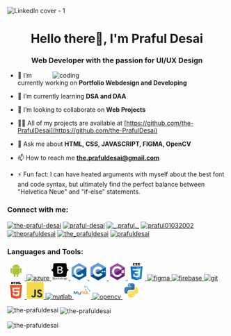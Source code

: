 ![LinkedIn cover - 1](https://github.com/the-PrafulDesai/the-PrafulDesai/assets/108045971/02dfa103-b544-41c4-8346-50840e8f46de)

<h1 align="center">Hello there👋, I'm Praful Desai </h1>

<h3 align="center">Web Developer with the passion for UI/UX Design</h3>

 <img align="right" alt="coding" width="400" src="https://miro.medium.com/v2/resize:fit:828/0*C-cPP9D2MIyeexAT.gif">


- 🔭 I’m currently working on **Portfolio Webdesign and Developing**

- 🌱 I’m currently learning **DSA and DAA**

- 👯 I’m looking to collaborate on **Web Projects**

- 👨‍💻 All of my projects are available at [https://github.com/the-PrafulDesai](https://github.com/the-PrafulDesai)

- 💬 Ask me about **HTML, CSS, JAVASCRIPT, FIGMA, OpenCV**

- 📫 How to reach me **the.prafuldesai@gmail.com**

- ⚡ Fun fact: I can have heated arguments with myself about the best font and code syntax, but ultimately find the perfect balance between "Helvetica Neue" and "if-else" statements.

<h3 align="left">Connect with me:</h3>
<p align="left">
<a href="https://linkedin.com/in/the-praful-desai" target="_blank"><img align="center" src="https://raw.githubusercontent.com/rahuldkjain/github-profile-readme-generator/master/src/images/icons/Social/linked-in-alt.svg" alt="the-praful-desai" height="30" width="40" /></a>
<a href="https://stackoverflow.com/users/22029166/praful-desai" target="_blank"><img align="center" src="https://raw.githubusercontent.com/rahuldkjain/github-profile-readme-generator/master/src/images/icons/Social/stack-overflow.svg" alt="praful-desai" height="30" width="40" /></a>
<a href="https://www.instagram.com/_.praful._/" target="_blank"><img align="center" src="https://raw.githubusercontent.com/rahuldkjain/github-profile-readme-generator/master/src/images/icons/Social/instagram.svg" alt="_.praful._" height="30" width="40" /></a>
<a href="https://dribbble.com/praful01032002" target="_blank"><img align="center" src="https://raw.githubusercontent.com/rahuldkjain/github-profile-readme-generator/master/src/images/icons/Social/dribbble.svg" alt="praful01032002" height="30" width="40" /></a>
<a href="https://www.behance.net/theprafuldesai" target="_blank"><img align="center" src="https://raw.githubusercontent.com/rahuldkjain/github-profile-readme-generator/master/src/images/icons/Social/behance.svg" alt="theprafuldesai" height="30" width="40" /></a>
<a href="https://www.hackerrank.com/the_prafuldesai?hr_r=1" target="_blank"><img align="center" src="https://raw.githubusercontent.com/rahuldkjain/github-profile-readme-generator/master/src/images/icons/Social/hackerrank.svg" alt="the_prafuldesai" height="30" width="40" /></a>
<a href="https://leetcode.com/prafuldesai/" target="_blank"><img align="center" src="https://raw.githubusercontent.com/rahuldkjain/github-profile-readme-generator/master/src/images/icons/Social/leet-code.svg" alt="prafuldesai" height="30" width="40" /></a>
</p>

<h3 align="left">Languages and Tools:</h3>
<p align="left"> <a href="https://developer.android.com" target="_blank" rel="noreferrer"> <img src="https://raw.githubusercontent.com/devicons/devicon/master/icons/android/android-original-wordmark.svg" alt="android" width="40" height="40"/> </a> <a href="https://azure.microsoft.com/en-in/" target="_blank" rel="noreferrer"> <img src="https://www.vectorlogo.zone/logos/microsoft_azure/microsoft_azure-icon.svg" alt="azure" width="40" height="40"/> </a> <a href="https://getbootstrap.com" target="_blank" rel="noreferrer"> <img src="https://raw.githubusercontent.com/devicons/devicon/master/icons/bootstrap/bootstrap-plain-wordmark.svg" alt="bootstrap" width="40" height="40"/> </a> <a href="https://www.cprogramming.com/" target="_blank" rel="noreferrer"> <img src="https://raw.githubusercontent.com/devicons/devicon/master/icons/c/c-original.svg" alt="c" width="40" height="40"/> </a> <a href="https://www.w3schools.com/cpp/" target="_blank" rel="noreferrer"> <img src="https://raw.githubusercontent.com/devicons/devicon/master/icons/cplusplus/cplusplus-original.svg" alt="cplusplus" width="40" height="40"/> </a> <a href="https://www.w3schools.com/cs/" target="_blank" rel="noreferrer"> <img src="https://raw.githubusercontent.com/devicons/devicon/master/icons/csharp/csharp-original.svg" alt="csharp" width="40" height="40"/> </a> <a href="https://www.w3schools.com/css/" target="_blank" rel="noreferrer"> <img src="https://raw.githubusercontent.com/devicons/devicon/master/icons/css3/css3-original-wordmark.svg" alt="css3" width="40" height="40"/> </a> <a href="https://www.figma.com/" target="_blank" rel="noreferrer"> <img src="https://www.vectorlogo.zone/logos/figma/figma-icon.svg" alt="figma" width="40" height="40"/> </a> <a href="https://firebase.google.com/" target="_blank" rel="noreferrer"> <img src="https://www.vectorlogo.zone/logos/firebase/firebase-icon.svg" alt="firebase" width="40" height="40"/> </a> <a href="https://git-scm.com/" target="_blank" rel="noreferrer"> <img src="https://www.vectorlogo.zone/logos/git-scm/git-scm-icon.svg" alt="git" width="40" height="40"/> </a> <a href="https://www.w3.org/html/" target="_blank" rel="noreferrer"> <img src="https://raw.githubusercontent.com/devicons/devicon/master/icons/html5/html5-original-wordmark.svg" alt="html5" width="40" height="40"/> </a> <a href="https://developer.mozilla.org/en-US/docs/Web/JavaScript" target="_blank" rel="noreferrer"> <img src="https://raw.githubusercontent.com/devicons/devicon/master/icons/javascript/javascript-original.svg" alt="javascript" width="40" height="40"/> </a> <a href="https://www.mathworks.com/" target="_blank" rel="noreferrer"> <img src="https://upload.wikimedia.org/wikipedia/commons/2/21/Matlab_Logo.png" alt="matlab" width="40" height="40"/> </a> <a href="https://www.mysql.com/" target="_blank" rel="noreferrer"> <img src="https://raw.githubusercontent.com/devicons/devicon/master/icons/mysql/mysql-original-wordmark.svg" alt="mysql" width="40" height="40"/> </a> <a href="https://opencv.org/" target="_blank" rel="noreferrer"> <img src="https://www.vectorlogo.zone/logos/opencv/opencv-icon.svg" alt="opencv" width="40" height="40"/> </a> <a href="https://www.python.org" target="_blank" rel="noreferrer"> <img src="https://raw.githubusercontent.com/devicons/devicon/master/icons/python/python-original.svg" alt="python" width="40" height="40"/> </a> </p>

<p><img align="left" src="https://github-readme-stats.vercel.app/api/top-langs?username=the-prafuldesai&show_icons=true&locale=en&layout=compact" alt="the-prafuldesai" /></p>

<p>&nbsp;<img align="center" src="https://github-readme-stats.vercel.app/api?username=the-prafuldesai&show_icons=true&locale=en" alt="the-prafuldesai" /></p>

<p><img align="center" src="https://github-readme-streak-stats.herokuapp.com/?user=the-prafuldesai&" alt="the-prafuldesai" /></p>

<!--
**the-PrafulDesai/the-PrafulDesai** is a ✨ _special_ ✨ repository because its `README.md` (this file) appears on your GitHub profile.

Here are some ideas to get you started:

- 🔭 I’m currently working on ...
- 🌱 I’m currently learning ...
- 👯 I’m looking to collaborate on ...
- 🤔 I’m looking for help with ...
- 💬 Ask me about ...
- 📫 How to reach me: ...
- 😄 Pronouns: ...
- ⚡ Fun fact: I can have heated arguments with myself about the best font and code syntax, but ultimately find the perfect balance between "Helvetica Neue" and "if-else" statements.
-->
